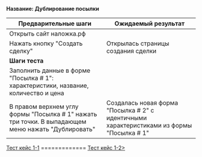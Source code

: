 **Название: Дублирование посылки** 

**Предварительные шаги** | **Ожидаемый результат** 
--- | ---
 Открыть сайт наложка.рф | 
 Нажать кнопку "Создать сделку" | Открылась страницы создания сделки 
**Шаги теста** | 
 Заполнить данные в форме "Посылка # 1": характеристики, название, количество и цена | 
 В правом верхнем углу формы "Посылка # 1" нажать три точки. В выпадающем меню нажать "Дублировать" | Создалась новая форма "Посылка # 2" с идентичными характеристиками из формы "Посылка # 1" 
 
 [Тест кейс 1-1](https://github.com/masteroff/Test-case-nalozhka/blob/main/case_create_a_deal%201-1.md)  =============  [Тест кейс 1-2>](https://github.com/masteroff/Test-case-nalozhka/blob/main/case_create_a_deal%201-2.md)